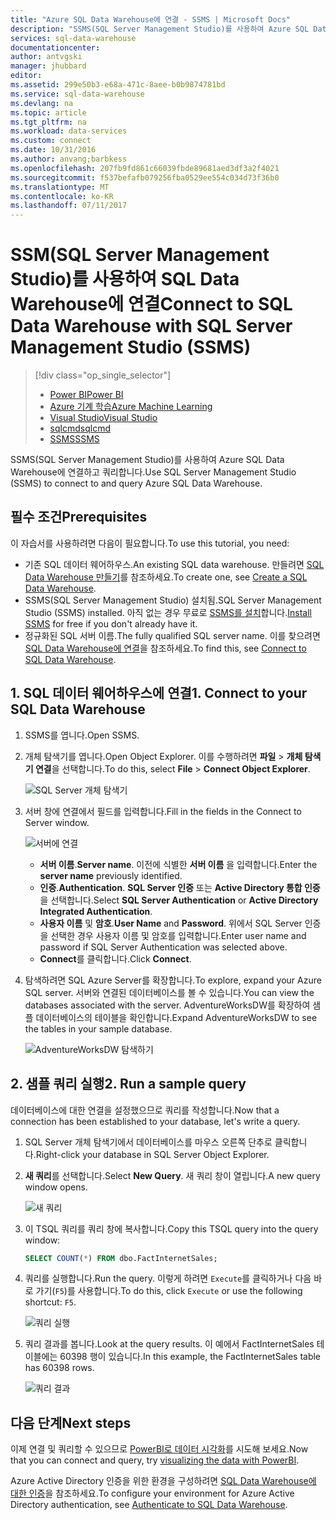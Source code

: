 ```yaml
---
title: "Azure SQL Data Warehouse에 연결 - SSMS | Microsoft Docs"
description: "SSMS(SQL Server Management Studio)를 사용하여 Azure SQL Data Warehouse에 연결하고 쿼리합니다."
services: sql-data-warehouse
documentationcenter: 
author: antvgski
manager: jhubbard
editor: 
ms.assetid: 299e50b3-e68a-471c-8aee-b0b9874781bd
ms.service: sql-data-warehouse
ms.devlang: na
ms.topic: article
ms.tgt_pltfrm: na
ms.workload: data-services
ms.custom: connect
ms.date: 10/31/2016
ms.author: anvang;barbkess
ms.openlocfilehash: 207fb9fd861c66039fbde89681aed3df3a2f4021
ms.sourcegitcommit: f537befafb079256fba0529ee554c034d73f36b0
ms.translationtype: MT
ms.contentlocale: ko-KR
ms.lasthandoff: 07/11/2017
---
```

# <a name="connect-to-sql-data-warehouse-with-sql-server-management-studio-ssms"></a><span data-ttu-id="32b4a-103">SSM(SQL Server Management Studio)를 사용하여 SQL Data Warehouse에 연결</span><span class="sxs-lookup"><span data-stu-id="32b4a-103">Connect to SQL Data Warehouse with SQL Server Management Studio (SSMS)</span></span>
> [!div class="op_single_selector"]
> * [<span data-ttu-id="32b4a-104">Power BI</span><span class="sxs-lookup"><span data-stu-id="32b4a-104">Power BI</span></span>](sql-data-warehouse-get-started-visualize-with-power-bi.md)
> * [<span data-ttu-id="32b4a-105">Azure 기계 학습</span><span class="sxs-lookup"><span data-stu-id="32b4a-105">Azure Machine Learning</span></span>](sql-data-warehouse-get-started-analyze-with-azure-machine-learning.md)
> * [<span data-ttu-id="32b4a-106">Visual Studio</span><span class="sxs-lookup"><span data-stu-id="32b4a-106">Visual Studio</span></span>](sql-data-warehouse-query-visual-studio.md)
> * [<span data-ttu-id="32b4a-107">sqlcmd</span><span class="sxs-lookup"><span data-stu-id="32b4a-107">sqlcmd</span></span>](sql-data-warehouse-get-started-connect-sqlcmd.md) 
> * [<span data-ttu-id="32b4a-108">SSMS</span><span class="sxs-lookup"><span data-stu-id="32b4a-108">SSMS</span></span>](sql-data-warehouse-query-ssms.md)
> 
> 

<span data-ttu-id="32b4a-109">SSMS(SQL Server Management Studio)를 사용하여 Azure SQL Data Warehouse에 연결하고 쿼리합니다.</span><span class="sxs-lookup"><span data-stu-id="32b4a-109">Use SQL Server Management Studio (SSMS) to connect to and query Azure SQL Data Warehouse.</span></span> 

## <a name="prerequisites"></a><span data-ttu-id="32b4a-110">필수 조건</span><span class="sxs-lookup"><span data-stu-id="32b4a-110">Prerequisites</span></span>
<span data-ttu-id="32b4a-111">이 자습서를 사용하려면 다음이 필요합니다.</span><span class="sxs-lookup"><span data-stu-id="32b4a-111">To use this tutorial, you need:</span></span>

* <span data-ttu-id="32b4a-112">기존 SQL 데이터 웨어하우스.</span><span class="sxs-lookup"><span data-stu-id="32b4a-112">An existing SQL data warehouse.</span></span> <span data-ttu-id="32b4a-113">만들려면 [SQL Data Warehouse 만들기][Create a SQL Data Warehouse]를 참조하세요.</span><span class="sxs-lookup"><span data-stu-id="32b4a-113">To create one, see [Create a SQL Data Warehouse][Create a SQL Data Warehouse].</span></span>
* <span data-ttu-id="32b4a-114">SSMS(SQL Server Management Studio) 설치됨.</span><span class="sxs-lookup"><span data-stu-id="32b4a-114">SQL Server Management Studio (SSMS) installed.</span></span> <span data-ttu-id="32b4a-115">아직 없는 경우 무료로 [SSMS를 설치][Install SSMS]합니다.</span><span class="sxs-lookup"><span data-stu-id="32b4a-115">[Install SSMS][Install SSMS] for free if you don't already have it.</span></span>
* <span data-ttu-id="32b4a-116">정규화된 SQL 서버 이름.</span><span class="sxs-lookup"><span data-stu-id="32b4a-116">The fully qualified SQL server name.</span></span> <span data-ttu-id="32b4a-117">이를 찾으려면 [SQL Data Warehouse에 연결][Connect to SQL Data Warehouse]을 참조하세요.</span><span class="sxs-lookup"><span data-stu-id="32b4a-117">To find this, see [Connect to SQL Data Warehouse][Connect to SQL Data Warehouse].</span></span>

## <a name="1-connect-to-your-sql-data-warehouse"></a><span data-ttu-id="32b4a-118">1. SQL 데이터 웨어하우스에 연결</span><span class="sxs-lookup"><span data-stu-id="32b4a-118">1. Connect to your SQL Data Warehouse</span></span>
1. <span data-ttu-id="32b4a-119">SSMS를 엽니다.</span><span class="sxs-lookup"><span data-stu-id="32b4a-119">Open SSMS.</span></span>
2. <span data-ttu-id="32b4a-120">개체 탐색기를 엽니다.</span><span class="sxs-lookup"><span data-stu-id="32b4a-120">Open Object Explorer.</span></span> <span data-ttu-id="32b4a-121">이를 수행하려면 **파일** > **개체 탐색기 연결**을 선택합니다.</span><span class="sxs-lookup"><span data-stu-id="32b4a-121">To do this, select **File** > **Connect Object Explorer**.</span></span>
   
    ![SQL Server 개체 탐색기][1]
3. <span data-ttu-id="32b4a-123">서버 창에 연결에서 필드를 입력합니다.</span><span class="sxs-lookup"><span data-stu-id="32b4a-123">Fill in the fields in the Connect to Server window.</span></span>
   
    ![서버에 연결][2]
   
   * <span data-ttu-id="32b4a-125">**서버 이름**.</span><span class="sxs-lookup"><span data-stu-id="32b4a-125">**Server name**.</span></span> <span data-ttu-id="32b4a-126">이전에 식별한 **서버 이름** 을 입력합니다.</span><span class="sxs-lookup"><span data-stu-id="32b4a-126">Enter the **server name** previously identified.</span></span>
   * <span data-ttu-id="32b4a-127">**인증**.</span><span class="sxs-lookup"><span data-stu-id="32b4a-127">**Authentication**.</span></span> <span data-ttu-id="32b4a-128">**SQL Server 인증** 또는 **Active Directory 통합 인증**을 선택합니다.</span><span class="sxs-lookup"><span data-stu-id="32b4a-128">Select **SQL Server Authentication** or **Active Directory Integrated Authentication**.</span></span>
   * <span data-ttu-id="32b4a-129">**사용자 이름** 및 **암호**.</span><span class="sxs-lookup"><span data-stu-id="32b4a-129">**User Name** and **Password**.</span></span> <span data-ttu-id="32b4a-130">위에서 SQL Server 인증을 선택한 경우 사용자 이름 및 암호를 입력합니다.</span><span class="sxs-lookup"><span data-stu-id="32b4a-130">Enter user name and password if SQL Server Authentication was selected above.</span></span>
   * <span data-ttu-id="32b4a-131">**Connect**를 클릭합니다.</span><span class="sxs-lookup"><span data-stu-id="32b4a-131">Click **Connect**.</span></span>
4. <span data-ttu-id="32b4a-132">탐색하려면 SQL Azure Server를 확장합니다.</span><span class="sxs-lookup"><span data-stu-id="32b4a-132">To explore, expand your Azure SQL server.</span></span> <span data-ttu-id="32b4a-133">서버와 연결된 데이터베이스를 볼 수 있습니다.</span><span class="sxs-lookup"><span data-stu-id="32b4a-133">You can view the databases associated with the server.</span></span> <span data-ttu-id="32b4a-134">AdventureWorksDW를 확장하여 샘플 데이터베이스의 테이블을 확인합니다.</span><span class="sxs-lookup"><span data-stu-id="32b4a-134">Expand AdventureWorksDW to see the tables in your sample database.</span></span>
   
    ![AdventureWorksDW 탐색하기][3]

## <a name="2-run-a-sample-query"></a><span data-ttu-id="32b4a-136">2. 샘플 쿼리 실행</span><span class="sxs-lookup"><span data-stu-id="32b4a-136">2. Run a sample query</span></span>
<span data-ttu-id="32b4a-137">데이터베이스에 대한 연결을 설정했으므로 쿼리를 작성합니다.</span><span class="sxs-lookup"><span data-stu-id="32b4a-137">Now that a connection has been established to your database, let's write a query.</span></span>

1. <span data-ttu-id="32b4a-138">SQL Server 개체 탐색기에서 데이터베이스를 마우스 오른쪽 단추로 클릭합니다.</span><span class="sxs-lookup"><span data-stu-id="32b4a-138">Right-click your database in SQL Server Object Explorer.</span></span>
2. <span data-ttu-id="32b4a-139">**새 쿼리**를 선택합니다.</span><span class="sxs-lookup"><span data-stu-id="32b4a-139">Select **New Query**.</span></span> <span data-ttu-id="32b4a-140">새 쿼리 창이 열립니다.</span><span class="sxs-lookup"><span data-stu-id="32b4a-140">A new query window opens.</span></span>
   
    ![새 쿼리][4]
3. <span data-ttu-id="32b4a-142">이 TSQL 쿼리를 쿼리 창에 복사합니다.</span><span class="sxs-lookup"><span data-stu-id="32b4a-142">Copy this TSQL query into the query window:</span></span>
   
    ```sql
    SELECT COUNT(*) FROM dbo.FactInternetSales;
    ```
4. <span data-ttu-id="32b4a-143">쿼리를 실행합니다.</span><span class="sxs-lookup"><span data-stu-id="32b4a-143">Run the query.</span></span> <span data-ttu-id="32b4a-144">이렇게 하려면 `Execute`를 클릭하거나 다음 바로 가기(`F5`)를 사용합니다.</span><span class="sxs-lookup"><span data-stu-id="32b4a-144">To do this, click `Execute` or use the following shortcut: `F5`.</span></span>
   
    ![쿼리 실행][5]
5. <span data-ttu-id="32b4a-146">쿼리 결과를 봅니다.</span><span class="sxs-lookup"><span data-stu-id="32b4a-146">Look at the query results.</span></span> <span data-ttu-id="32b4a-147">이 예에서 FactInternetSales 테이블에는 60398 행이 있습니다.</span><span class="sxs-lookup"><span data-stu-id="32b4a-147">In this example, the FactInternetSales table has 60398 rows.</span></span>
   
    ![쿼리 결과][6]

## <a name="next-steps"></a><span data-ttu-id="32b4a-149">다음 단계</span><span class="sxs-lookup"><span data-stu-id="32b4a-149">Next steps</span></span>
<span data-ttu-id="32b4a-150">이제 연결 및 쿼리할 수 있으므로 [PowerBI로 데이터 시각화][visualizing the data with PowerBI]를 시도해 보세요.</span><span class="sxs-lookup"><span data-stu-id="32b4a-150">Now that you can connect and query, try [visualizing the data with PowerBI][visualizing the data with PowerBI].</span></span>

<span data-ttu-id="32b4a-151">Azure Active Directory 인증을 위한 환경을 구성하려면 [SQL Data Warehouse에 대한 인증][Authenticate to SQL Data Warehouse]을 참조하세요.</span><span class="sxs-lookup"><span data-stu-id="32b4a-151">To configure your environment for Azure Active Directory authentication, see [Authenticate to SQL Data Warehouse][Authenticate to SQL Data Warehouse].</span></span>

<!--Arcticles-->
[Connect to SQL Data Warehouse]: sql-data-warehouse-connect-overview.md
[Create a SQL Data Warehouse]: sql-data-warehouse-get-started-provision.md
[Authenticate to SQL Data Warehouse]: sql-data-warehouse-authentication.md
[visualizing the data with PowerBI]: sql-data-warehouse-get-started-visualize-with-power-bi.md 

<!--Other-->
[Azure portal]: https://portal.azure.com
[Install SSMS]: https://msdn.microsoft.com/en-US/library/hh213248.aspx


<!--Image references-->

[1]: media/sql-data-warehouse-query-ssms/connect-object-explorer.png
[2]: media/sql-data-warehouse-query-ssms/connect-object-explorer1.png
[3]: media/sql-data-warehouse-query-ssms/explore-tables.png
[4]: media/sql-data-warehouse-query-ssms/new-query.png
[5]: media/sql-data-warehouse-query-ssms/execute-query.png
[6]: media/sql-data-warehouse-query-ssms/results.png
